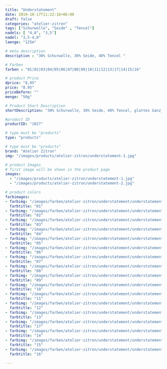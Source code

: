 ```yaml
---
title: "Understatement"
date: 2019-10-17T11:22:16+06:00
draft: false
categories: "atelier-zitron"
tags: ["Schurwolle", "Seide" , "Tencel"]
nadels: [ "4,0", "3,5"]
nadel: "3,5-4,0" 
laenge: "125m"	

# meta description
description : "30% Schurwolle, 30% Seide, 40% Tencel "

# Farben
farben : "01|02|03|04|05|06|07|08|09|10|11|12|13|17|14|15|16"

# product Price
dprice: "8,95"
price: "8.95"
priceBefore: ""
menge: "50g"

# Product Short Description
shortDescription: "30% Schurwolle, 30% Seide, 40% Tencel, glattes Ganzjahresgarn"

#product ID
productID: "1027"

# type must be "products"
type: "products"

# type must be "products"
brand: "Atelier Zitron"
img: "/images/products/atelier-zitron/understatement-1.jpg"   

# product Images
# first image will be shown in the product page
images:
  - "/images/products/atelier-zitron/understatement-1.jpg"
  - "/images/products/atelier-zitron/understatement-2.jpg"

# product colors
farbimages:
- farbimg: "/images/farben/atelier-zitron/understatement/understatement_4137_01_1.jpg"	
  farbtitle: "01"
- farbimg: "/images/farben/atelier-zitron/understatement/understatement_4141_02_1.jpg"	
  farbtitle: "02"
- farbimg: "/images/farben/atelier-zitron/understatement/understatement_4145_03_1.jpg"	
  farbtitle: "03"
- farbimg: "/images/farben/atelier-zitron/understatement/understatement_4148_04_1.jpg"	
  farbtitle: "04"
- farbimg: "/images/farben/atelier-zitron/understatement/understatement_4152_05_1.jpg"	
  farbtitle: "05"
- farbimg: "/images/farben/atelier-zitron/understatement/understatement_4157_06_1.jpg"	
  farbtitle: "06"
- farbimg: "/images/farben/atelier-zitron/understatement/understatement_4161_07_1.jpg"	
  farbtitle: "07"
- farbimg: "/images/farben/atelier-zitron/understatement/understatement_4164_08_1.jpg"	
  farbtitle: "08"
- farbimg: "/images/farben/atelier-zitron/understatement/understatement_4168_09_1.jpg"	
  farbtitle: "09"
- farbimg: "/images/farben/atelier-zitron/understatement/understatement_4173_10_1.jpg"	
  farbtitle: "10"
- farbimg: "/images/farben/atelier-zitron/understatement/understatement_4177_11_1.jpg"	
  farbtitle: "11"
- farbimg: "/images/farben/atelier-zitron/understatement/understatement_4182_12_1.jpg"	
  farbtitle: "12"
- farbimg: "/images/farben/atelier-zitron/understatement/understatement_5843_13_1.jpg"	
  farbtitle: "13"
- farbimg: "/images/farben/atelier-zitron/understatement/understatement_5844_17_1.jpg"	
  farbtitle: "17"
- farbimg: "/images/farben/atelier-zitron/understatement/understatement_5845_14_1.jpg"	
  farbtitle: "14"
- farbimg: "/images/farben/atelier-zitron/understatement/understatement_5846_15_1.jpg"	
  farbtitle: "15"
- farbimg: "/images/farben/atelier-zitron/understatement/understatement_5847_16_1.jpg"	
  farbtitle: "16"

---
```




